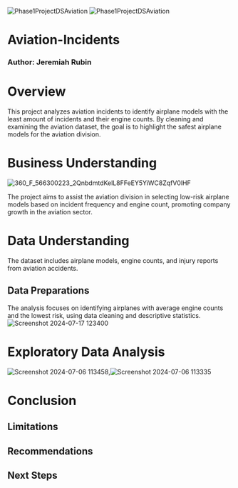 ![Phase1ProjectDSAviation](https://github.com/BlackXWulf/Flying-Through-The-Years/assets/85573566/0c3dc657-275e-47d9-af6e-eb00c6d6f8cd) ![Phase1ProjectDSAviation](https://github.com/BlackXWulf/Flying-Through-The-Years/assets/85573566/0c3dc657-275e-47d9-af6e-eb00c6d6f8cd)
# Aviation-Incidents
### Author: Jeremiah Rubin
# Overview

This project analyzes aviation incidents to identify airplane models with the least amount of incidents and their engine counts. By cleaning and examining the aviation dataset, the goal is to highlight the safest airplane models for the aviation division.

# Business Understanding
![360_F_566300223_2QnbdmtdKelL8FFeEY5YiWC8ZqfV0lHF](https://github.com/user-attachments/assets/5ca5a451-25cc-4c43-b7a3-0797d9eab9ec)

The project aims to assist the aviation division in selecting low-risk airplane models based on incident frequency and engine count, promoting company growth in the aviation sector.
# Data Understanding
The dataset includes airplane models, engine counts, and injury reports from aviation accidents.
## Data Preparations
The analysis focuses on identifying airplanes with average engine counts and the lowest risk, using data cleaning and descriptive statistics.
![Screenshot 2024-07-17 123400](https://github.com/user-attachments/assets/976e7402-5bc4-4a72-95ac-5e32473cdb29)



# Exploratory Data Analysis
![Screenshot 2024-07-06 113458](https://github.com/user-attachments/assets/75b4ac6d-0109-400d-9be9-cd8839e1c8e3),![Screenshot 2024-07-06 113335](https://github.com/user-attachments/assets/27347540-ff38-475e-87aa-c3f5c43faa3c)

# Conclusion

## Limitations

## Recommendations

## Next Steps
